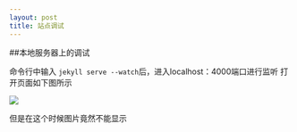 ```yaml
---
layout: post
title: 站点调试
---
```


##本地服务器上的调试

命令行中输入 `jekyll serve --watch`后，进入localhost：4000端口进行监听
打开页面如下图所示

<img src="{{ site.url }}/images/post/2015-10-08/1.jpg" />

但是在这个时候图片竟然不能显示